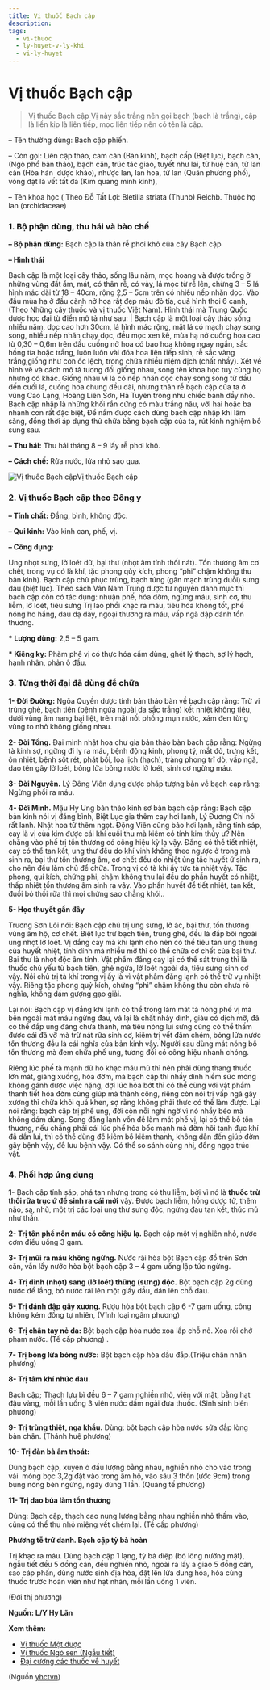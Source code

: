 ```yaml
---
title: Vị thuốc Bạch cập
description: 
tags:
  - vi-thuoc
  - ly-huyet-v-ly-khi
  - vi-ly-huyet
---
```


# Vị thuốc Bạch cập 

> Vị thuốc Bạch cập Vị này sắc trắng nên gọi bạch (bạch là trắng), cập là liền kịp là liên tiếp, mọc liên tiếp nên có tên là cập.

– Tên thường dùng: Bạch cập phiến.

– Còn gọi: Liên cập thảo, cam căn (Bản kinh), bạch cấp (Biệt lục), bạch căn, (Ngô phổ bản thảo), bạch căn, trúc tác giao, tuyết như lai, tử huệ căn, tử lan căn (Hòa hán  dược khảo), nhược lan, lan hoa, tử lan (Quân phương phố), võng đạt là vết tất đa (Kim quang minh kính),

– Tên khoa học ( Theo Đỗ Tất Lợi: Bletilla striata (Thunb) Reichb. Thuộc họ lan (orchidaceae)

### 1. Bộ phận dùng, thu hái và bào chế

**– Bộ phận dùng:** Bạch cập là thân rễ phơi khô của cây Bạch cập 

**– Hình thái**

Bạch cập là một loại cây thảo, sống lâu năm, mọc hoang và được trồng ở những vùng đất ẩm, mát, có thân rễ, có vảy, lá mọc từ rễ lên, chừng 3 – 5 lá hình mác dài từ 18 – 40cm, rộng 2,5 – 5cm trên có nhiều nếp nhăn dọc. Vào đầu mùa hạ ở đầu cành nở hoa rất đẹp màu đỏ tía, quả hình thoi 6 cạnh, (Theo Những cây thuốc và vị thuốc Việt Nam). Hình thái mà Trung Quốc dược học đại từ điển mô tả như sau: | Bạch cập là một loại cây thảo sống nhiều năm, dọc cao hơn 30cm, lá hình mác rộng, mặt lá có mạch chạy song song, nhiều nếp nhăn chạy dọc, đều mọc xen kẽ, mùa hạ nở cuống hoa cao từ 0,30 – 0,6m trên đầu cuống nở hoa có bao hoa không ngay ngắn, sắc hồng tía hoặc trắng, luôn luôn vài đóa hoa liên tiếp sinh, rễ sắc vàng trắng,giống như con ốc lệch, trong chứa nhiều niệm dịch (chất nhầy). Xét về hình vẽ và cách mô tả tương đối giống nhau, song tên khoa học tuy cùng họ nhưng có khác. Giống nhau vì lá có nếp nhăn dọc chay song song từ đầu đến cuối lá, cuống hoa chung đều dài, nhưng thân rễ bạch cập của ta ở vùng Cao Lạng, Hoàng Liên Sơn, Hà Tuyên trông như chiếc bánh dầy nhỏ. Bạch cập nhập là những khối rắn cứng có màu trắng nâu, với hai hoặc ba nhánh con rất đặc biệt, Để nắm được cách dùng bạch cập nhập khi lâm sàng, đồng thời áp dụng thử chữa bằng bạch cập của ta, rút kinh nghiệm bổ sung sau.

**– Thu hái:** Thu hái tháng 8 – 9 lấy rễ phơi khô.

**– Cách chế:** Rửa nước, lửa nhỏ sao qua.

![Vị thuốc Bạch cập](/imgs/yhctvn/Vi-thuoc-Bach-cap.jpg)Vị thuốc Bạch cập

### 2. Vị thuốc Bạch cập theo Đông y

**– Tính chất:** Đắng, bình, không độc. 

**– Qui kinh:** Vào kinh can, phế, vị.

**– Công dụng:**

Ung nhọt sưng, lở loét dữ, bại thư (nhọt âm tính thối nát). Tổn thương âm cơ chết, trong vụ có là khí, tặc phong qủy kích, phong “phi” chậm không thu bản kinh). Bạch cập chủ phục trùng, bạch túng (gân mạch trùng duỗi) sưng đau (biệt lục). Theo sách Vân Nam Trung dược tư nguyên danh mục thì bạch cập còn có tác dụng: nhuận phế, hóa đờm, ngừng máu, sinh cơ, thu liễm, lở loét, tiêu sưng Trị lao phổi khạc ra máu, tiêu hóa không tốt, phế nóng ho hắng, đau dạ dày, ngoại thương ra máu, vấp ngã đập đánh tổn thương.

**\* Lượng dùng:** 2,5 – 5 gam.

**\* Kiêng kỵ:** Phàm phế vị có thực hóa cấm dùng, ghét lý thạch, sợ lý hạch, hạnh nhân, phản ô đầu.

### 3. Từng thời đại đã dùng để chữa

**1- Đời Đường:** Ngõa Quyền dược tính bản thảo bàn về bạch cập rằng: Trừ vi trùng ghẻ, bạch tiên (bệnh ngứa ngoài da sắc trắng) kết nhiệt không tiêu, dưới vùng âm nang bại liệt, trên mặt nốt phồng mụn nước, xám đen từng vùng to nhỏ không giống nhau.

**2- Đời Tống.** Đại minh nhật hoa chư gia bản thảo bàn bạch cập rằng: Ngừng tà kinh sợ, ngừng đi lỵ ra máu, bệnh động kinh, phong tý, mắt đỏ, trưng kết, ôn nhiệt, bệnh sốt rét, phát bối, loa lịch (hạch), tràng phong trĩ dò, vấp ngã, dao tên gây lở loét, bỏng lửa bỏng nước lở loét, sinh cơ ngừng máu.

**3- Đời Nguyên.** Lý Đông Viên dụng dược pháp tượng bàn về bạch cạp rằng: Ngừng phổi ra máu.

**4- Đời Minh.** Mậu Hy Ung bản thảo kinh sơ bàn bạch cập rằng: Bạch cập bản kinh nói vị đắng bình, Biệt Lục gia thêm cay hơi lạnh, Lý Đương Chi nói rất lạnh. Nhật hoa tử thêm ngọt. Động Viên cũng bảo hơi lạnh, rằng tính sáp, cay là vị của kim được cái khí cuối thu mà kiêm có tính kim thủy ư? Nên chăng vào phế trị tổn thương có công hiệu kỳ lạ vậy. Đắng có thể tiết nhiệt, cay có thể tan kết, ung thư đều do khí vinh không theo ngược ở trong mà sinh ra, bại thư tổn thương âm, cơ chết đều do nhiệt ủng tắc huyết ứ sinh ra, cho nên đều làm chủ để chữa. Trong vị có tà khí ấy tức tà nhiệt vậy. Tặc phong, quí kích, chứng phi, chậm không thu lại đều do phần huyết có nhiệt, thấp nhiệt tổn thương âm sinh ra vậy. Vào phần huyết để tiết nhiệt, tan kết, đuổi bỏ thối rữa thì mọi chứng sao chẳng khói..

**5- Học thuyết gần đây**

Trương Sơn Lôi nói: Bạch cập chủ trị ung sưng, lở ác, bại thư, tổn thương vùng âm hộ, cơ chết. Biệt lục trừ bạch tiên, trùng ghẻ, đều là đắp bôi ngoài ung nhọt lở loét. Vị đắng cay mà khí lạnh cho nên có thể tiêu tan ung thùng của huyết nhiệt, tính dính mà nhiều mỡ thì có thể chữa cơ chết của bại thư. Bại thư là nhọt độc âm tính. Vật phẩm đắng cay lại có thể sát trùng thì là thuốc chủ yếu từ bạch tiên, ghẻ ngứa, lở loét ngoài da, tiêu sưng sinh cơ vậy. Nói chủ trị tà khí trong vị ấy là vì vật phẩm đắng lạnh có thể trừ vụ nhiệt vậy. Riêng tặc phong quỷ kích, chứng “phi” chậm không thu còn chưa rõ nghĩa, không dám gượng gạo giải.

Lại nói: Bạch cập vị đắng khí lạnh có thể trong làm mát tà nóng phế vị mà bên ngoài mát máu ngừng đau, vả lại là chất nhày dính, giàu có dịch mỡ, đã có thể đắp ung đãng chưa thành, mà tiêu nóng lui sưng cũng có thể thấm được cái đã vỡ mà trừ nát rữa sinh cơ, kiêm trị vết đâm chém, bỏng lửa nước tổn thương đều là cái nghĩa của bản kinh vậy. Người sau dùng mát nóng bổ tổn thương mà đem chữa phế ung, tương đối có công hiệu nhanh chóng.

Riêng lúc phế tà mạnh dữ ho khạc máu mủ thì nên phải dùng thang thuốc lớn mát, giáng xuống, hóa đờm, mà bạch cập thì nhầy dính hiểm sức mỏng không gánh được việc nặng, đợi lúc hỏa bớt thì có thể cùng với vật phẩm thanh tiết hóa đờm cùng giúp mà thành công, riêng còn nói trị vấp ngã gãy xương thì chữa khỏi quá khen, sợ rằng không phải thực có thể làm được. Lại nói rằng: bạch cập trị phế ung, đời còn nỗi nghi ngờ vì nó nhầy béo mà không dám dùng. Song đắng lạnh vốn để làm mát phế vị, lại có thể bổ tổn thương, nếu chẳng phải cái lúc phế hỏa bốc mạnh mà đờm hôi tanh đục khí đã dần lui, thì có thể dùng để kiêm bổ kiêm thanh, không dẫn đến giúp đờm gây bệnh vậy, để lưu bệnh vậy. Có thể so sánh cùng nhị, đồng ngọc trúc vật.

### 4. Phối hợp ứng dụng

**1-** Bạch cập tính sáp, phá tan nhưng trong có thu liễm, bởi vì nó là **thuốc trừ thối rữa trục ứ để sinh ra cái mới** vậy. Được bạch liễm, hồng dược tử, thêm não, sạ, nhũ, một trị các loại ung thư sưng độc, ngừng đau tan kết, thúc mủ như thần. 

**2- Trị tổn phế nôn máu có công hiệu lạ.** Bạch cập một vị nghiên nhỏ, nước cơm điều uống 3 gam. 

**3- Trị mũi ra máu không ngừng.** Nước rãi hòa bột Bạch cập đồ trên Sơn căn, vẫn lấy nước hòa bột bạch cập 3 – 4 gam uống lập tức ngừng.

**4- Trị đinh (nhọt) sang (lở loét) thũng (sưng) độc.** Bột bạch cập 2g dùng nước để lắng, bỏ nước rải lên một giấy dầu, dán lên chỗ đau.

**5- Trị đánh đập gãy xương.** Rượu hòa bột bạch cập 6 -7 gam uống, công không kém đồng tự nhiên, (Vĩnh loại ngâm phương)

**6- Trị chân tay nẻ da:** Bột bạch cập hòa nước xoa lấp chỗ nẻ. Xoa rồi chớ phạm nước. (Tế cấp phương) .

**7- Trị bỏng lửa bỏng nước:** Bột bạch cập hòa dầu đắp.(Triệu chân nhân phương)

**8- Trị tâm khí nhức đau.**

Bạch cập; Thạch lựu bì đều 6 – 7 gam nghiền nhỏ, viên với mật, bằng hạt đậu vàng, mỗi lần uống 3 viên nước dấm ngải đưa thuốc. (Sinh sinh biên phương)

**9- Trị trùng thiệt, nga khẩu.** Dùng: bột bạch cập hòa nước sữa đắp lòng bàn chân. (Thánh huệ phương)

**10- Trị đàn bà âm thoát:** 

Dùng bạch cập, xuyên ô đầu lượng bằng nhau, nghiền nhỏ cho vào trong vải  mỏng bọc 3,2g đặt vào trong âm hộ, vào sâu 3 thốn (ước 9cm) trong bụng nóng bèn ngừng, ngày dùng 1 lần. (Quảng tế phương)

**11- Trị dao búa làm tổn thương**

Dùng: Bạch cập, thạch cao nung lượng bằng nhau nghiền nhỏ thấm vào, cũng có thể thu nhỏ miệng vết chém lại. (Tế cấp phương) 

**Phương tễ trứ danh. Bạch cập tỳ bà hoàn**

Trị khạc ra máu. Dùng bạch cập 1 lạng, tỳ bà diệp (bỏ lông nướng mật), ngẫu tiết đều 5 đồng cân, đều nghiền nhỏ, ngoài ra lấy a giao 5 đồng cân, sao cáp phấn, dùng nước sinh địa hòa, đặt lên lửa dung hóa, hòa cùng thuốc trước hoàn viên như hạt nhãn, mỗi lần uống 1 viên.

(Đới thị phương)

**Nguồn: L/Y Hy Lãn**

**Xem thêm:**

* [Vị thuốc Một dược](/yhctvn/vi-thuoc-mot-duoc)
* [Vị thuốc Ngó sen (Ngẫu tiết)](/yhctvn/vi-thuoc-ngo-sen-ngau-tiet)
* [Đại cương các thuốc về huyết](/yhctvn/dai-cuong-cac-thuoc-ve-huyet)

(Nguồn <a href="https://yhctvn.com/vi-thuoc-bach-cap/" target="_blank">yhctvn</a>)
